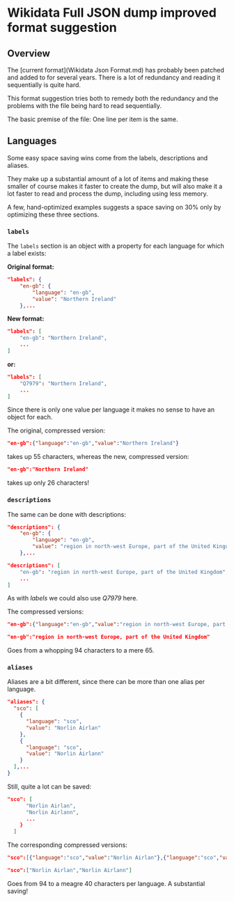 ﻿# Wikidata Full JSON dump improved format suggestion

## Overview

The [current format](Wikidata Json Format.md) has probably been patched and added to for several
years. There is a lot of redundancy and reading it sequentially
is quite hard.

This format suggestion tries both to remedy both the redundancy and the problems with the file being hard to read sequentially.

The basic premise of the file: One line per item is the same.

## Languages

Some easy space saving wins come from the labels, descriptions and aliases.

They make up a substantial amount of a lot of items and making these smaller of course makes it faster to create the dump, but will also make it a lot faster to read and process the dump, including using less memory.

A few, hand-optimized examples suggests a space saving on 30% only by optimizing these three sections.

### ``labels``


The ``labels`` section is an object with a property for each language for which a label exists:

**Original format:**

````json
"labels": {
    "en-gb": {
        "language": "en-gb",
        "value": "Northern Ireland"
    },...
````

**New format:**

````json
"labels": [
    "en-gb": "Northern Ireland",
    ...
]
````

**or:**

````json
"labels": [
    "Q7979": "Northern Ireland",
    ...
]
````

Since there is only one value per language it makes no sense
to have an object for each.

The original, compressed version:

````json
"en-gb":{"language":"en-gb","value":"Northern Ireland"}
````

takes up 55 characters, whereas the new, compressed version:

````json
"en-gb":"Northern Ireland"
````

takes up only 26 characters!

### ``descriptions``

The same can be done with descriptions:

````json
"descriptions": {
    "en-gb": {
        "language": "en-gb",
        "value": "region in north-west Europe, part of the United Kingdom"
    },...
````

````json
"descriptions": [
    "en-gb": "region in north-west Europe, part of the United Kingdom",
    ...
]
````

As with *labels* we could also use *Q7979* here. 

The compressed versions:

````json
"en-gb":{"language":"en-gb","value":"region in north-west Europe, part of the United Kingdom"}
````

````json
"en-gb":"region in north-west Europe, part of the United Kingdom"
````

Goes from a whopping 94 characters to a mere 65.

### ``aliases``

Aliases are a bit different, since there can be more than one alias per language.

````json
"aliases": {
  "sco": [
    {
      "language": "sco",
      "value": "Norlin Airlan"
    },
    {
      "language": "sco",
      "value": "Norlin Airlann"
    }
  ],...
}
````

Still, quite a lot can be saved:

````json
"sco": [
      "Norlin Airlan",
      "Norlin Airlann",
      ...
    }
  ]  
````

The corresponding compressed versions:

````json
"sco":[{"language":"sco","value":"Norlin Airlan"},{"language":"sco","value":"Norlin Airlann"}]
````

````json
"sco":["Norlin Airlan","Norlin Airlann"]
````

Goes from 94 to a meagre 40 characters per language. A substantial saving!
